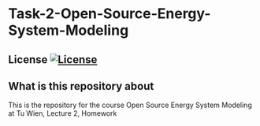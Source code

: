 # Task-2-Open-Source-Energy-System-Modeling
## License [![License](https://img.shields.io/badge/License-Apache%202.0-blue.svg)](https://opensource.org/licenses/Apache-2.0)

## What is this repository about 
This is the repository for the course Open Source Energy System Modeling at Tu Wien, Lecture 2, Homework
